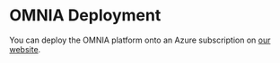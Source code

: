 # OMNIA Deployment
You can deploy the OMNIA platform onto an Azure subscription on [our website](http://www.numbersbelieve.com/deploy).